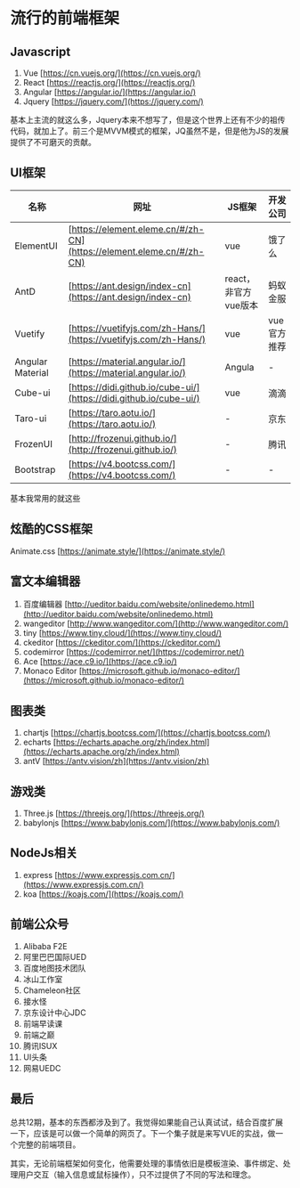 # 流行的前端框架

## Javascript
1. Vue [https://cn.vuejs.org/](https://cn.vuejs.org/)
1. React [https://reactjs.org/](https://reactjs.org/)
1. Angular [https://angular.io/](https://angular.io/)
1. Jquery [https://jquery.com/](https://jquery.com/)

基本上主流的就这么多，Jquery本来不想写了，但是这个世界上还有不少的祖传代码，就加上了。前三个是MVVM模式的框架，JQ虽然不是，但是他为JS的发展提供了不可磨灭的贡献。

## UI框架
| 名称 | 网址 | JS框架 | 开发公司 |
| --- | --- | --- | --- |
| ElementUI | [https://element.eleme.cn/#/zh-CN](https://element.eleme.cn/#/zh-CN) | vue | 饿了么 |
| AntD | [https://ant.design/index-cn](https://ant.design/index-cn) | react，非官方vue版本 | 蚂蚁金服 |
| Vuetify | [https://vuetifyjs.com/zh-Hans/](https://vuetifyjs.com/zh-Hans/) | vue | vue官方推荐 |
| Angular Material | [https://material.angular.io/](https://material.angular.io/) | Angula | - |
| Cube-ui | [https://didi.github.io/cube-ui/](https://didi.github.io/cube-ui/) | vue | 滴滴 |
| Taro-ui | [https://taro.aotu.io/](https://taro.aotu.io/) | - | 京东 |
| FrozenUI | [http://frozenui.github.io/](http://frozenui.github.io/) | - | 腾讯 |
| Bootstrap | [https://v4.bootcss.com/](https://v4.bootcss.com/) | - | - |

基本我常用的就这些


## 炫酷的CSS框架
Animate.css [https://animate.style/](https://animate.style/)


## 富文本编辑器

1. 百度编辑器 [http://ueditor.baidu.com/website/onlinedemo.html](http://ueditor.baidu.com/website/onlinedemo.html)
1. wangeditor [http://www.wangeditor.com/](http://www.wangeditor.com/)
1. tiny [https://www.tiny.cloud/](https://www.tiny.cloud/)
1. ckeditor [https://ckeditor.com/](https://ckeditor.com/)
1. codemirror [https://codemirror.net/](https://codemirror.net/)
1. Ace [https://ace.c9.io/](https://ace.c9.io/)
1. Monaco Editor [https://microsoft.github.io/monaco-editor/](https://microsoft.github.io/monaco-editor/)



## 图表类

1. chartjs [https://chartjs.bootcss.com/](https://chartjs.bootcss.com/)
1. echarts [https://echarts.apache.org/zh/index.html](https://echarts.apache.org/zh/index.html)
1. antV [https://antv.vision/zh](https://antv.vision/zh)
## 游戏类

1. Three.js [https://threejs.org/](https://threejs.org/)
1. babylonjs [https://www.babylonjs.com/](https://www.babylonjs.com/)
## NodeJs相关

1. express [https://www.expressjs.com.cn/](https://www.expressjs.com.cn/)
1. koa [https://koajs.com/](https://koajs.com/)



## 前端公众号

1. Alibaba F2E
1. 阿里巴巴国际UED
1. 百度地图技术团队
1. 冰山工作室
1. Chameleon社区
1. 接水怪
1. 京东设计中心JDC
1. 前端早读课
1. 前端之巅
1. 腾讯ISUX
1. UI头条
1. 网易UEDC



## 最后
总共12期，基本的东西都涉及到了。我觉得如果能自己认真试试，结合百度扩展一下，应该是可以做一个简单的网页了。下一个集子就是来写VUE的实战，做一个完整的前端项目。

其实，无论前端框架如何变化，他需要处理的事情依旧是模板渲染、事件绑定、处理用户交互（输入信息或鼠标操作），只不过提供了不同的写法和理念。
